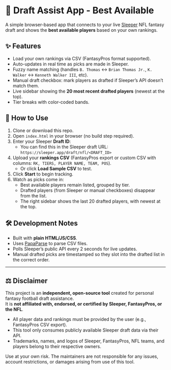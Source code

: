 # 🏈 Draft Assist App - Best Available

A simple browser-based app that connects to your live [Sleeper](https://sleeper.app) NFL fantasy draft and shows the **best available players** based on your own rankings.

## ✨ Features

- Load your own rankings via CSV (FantasyPros format supported).
- Auto-updates in real time as picks are made in Sleeper.
- Fuzzy name matching (handles `B. Thomas` ↔ `Brian Thomas Jr.`, `K. Walker` ↔ `Kenneth Walker III`, etc).
- Manual draft checkbox: mark players as drafted if Sleeper’s API doesn’t match them.
- Live sidebar showing the **20 most recent drafted players** (newest at the top).
- Tier breaks with color-coded bands.

## 🚀 How to Use

1. Clone or download this repo.
2. Open `index.html` in your browser (no build step required).
3. Enter your Sleeper **Draft ID**:
   - You can find this in the Sleeper draft URL:  
     `https://sleeper.app/draft/nfl/<DRAFT_ID>`
4. Upload your **rankings CSV** (FantasyPros export or custom CSV with columns: `RK, TIERS, PLAYER NAME, TEAM, POS`).
   - Or click **Load Sample CSV** to test.
5. Click **Start** to begin tracking.
6. Watch as picks come in:
   - Best available players remain listed, grouped by tier.
   - Drafted players (from Sleeper or manual checkboxes) disappear from the list.
   - The right sidebar shows the last 20 drafted players, with newest at the top.

## 🛠 Development Notes

- Built with **plain HTML/JS/CSS**.
- Uses [PapaParse](https://www.papaparse.com/) to parse CSV files.
- Polls Sleeper’s public API every 2 seconds for live updates.
- Manual drafted picks are timestamped so they slot into the drafted list in the correct order.

---

## ⚖️ Disclaimer

This project is an **independent, open-source tool** created for personal fantasy football draft assistance.  
It is **not affiliated with, endorsed, or certified by Sleeper, FantasyPros, or the NFL**.  

- All player data and rankings must be provided by the user (e.g., FantasyPros CSV export).  
- This tool only consumes publicly available Sleeper draft data via their API.  
- Trademarks, names, and logos of Sleeper, FantasyPros, NFL teams, and players belong to their respective owners.  

Use at your own risk. The maintainers are not responsible for any issues, account restrictions, or damages arising from use of this tool.

